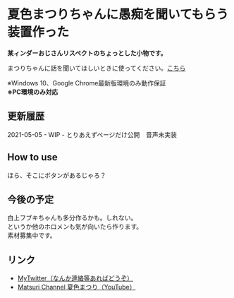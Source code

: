 # 夏色まつりちゃんに愚痴を聞いてもらう装置作った
**某ィンダーおじさんリスペクトのちょっとした小物です。**

まつりちゃんに話を聞いてほしいときに使ってください。[こちら](https://3kanalpha.github.io/matsuri-talk/)

※Windows 10、Google Chrome最新版環境のみ動作保証  
**※PC環境のみ対応**

## 更新履歴
2021-05-05 - WIP - とりあえずページだけ公開　音声未実装

## How to use
ほら、そこにボタンがあるじゃろ？

## 今後の予定
白上フブキちゃんも多分作るかも。しれない。  
というか他のホロメンも気が向いたら作ります。  
素材募集中です。

## リンク

- [MyTwitter（なんか連絡等あればどうぞ）](https://twitter.com/luigi_0829_2)
- [Matsuri Channel 夏色まつり（YouTube）](https://www.youtube.com/channel/UCQ0UDLQCjY0rmuxCDE38FGg)